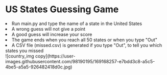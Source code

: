 <h1>US States Guessing Game</h1>

<li>Run main.py and type the name of a state in the United States</li>
<li>A wrong guess will not give a point</li>
<li>A good guess will increase your score</li>
<li>The game ends when you reach all 50 states or when you type "Out"</li>
<li>A CSV file (missed.csv) is generated if you type "Out", to tell you which states you missed</li>
![country_img copy](https://user-images.githubusercontent.com/98190195/169168257-e7bdd3c8-a5c5-4be5-a5a5-926482418d0c.jpg)
